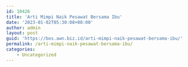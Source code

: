 ```yaml
---
id: 10426
title: 'Arti Mimpi Naik Pesawat Bersama Ibu'
date: '2023-01-02T05:30:08+00:00'
author: admin
layout: post
guid: 'https://bos.awn.biz.id/arti-mimpi-naik-pesawat-bersama-ibu/'
permalink: /arti-mimpi-naik-pesawat-bersama-ibu/
categories:
    - Uncategorized
---
```


